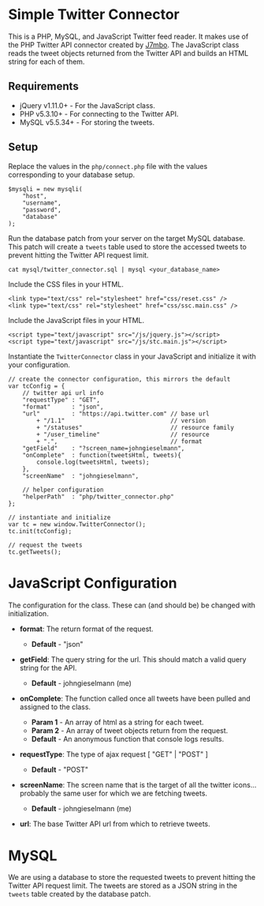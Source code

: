 # Simple Twitter Connector
This is a PHP, MySQL, and JavaScript Twitter feed reader. It makes use of
the PHP Twitter API connector created by
[J7mbo](https://github.com/J7mbo/twitter-api-php). The JavaScript class reads
the tweet objects returned from the Twitter API and builds an HTML string
for each of them.

## Requirements

- jQuery v1.11.0+ - For the JavaScript class.
- PHP v5.3.10+ - For connecting to the Twitter API.
- MySQL v5.5.34+ - For storing the tweets.

## Setup

Replace the values in the `php/connect.php` file with the values corresponding
to your database setup.
```
$mysqli = new mysqli(
    "host",
    "username",
    "password",
    "database"
);
```

Run the database patch from your server on the target MySQL database. This
patch will create a `tweets` table used to store the accessed tweets to
prevent hitting the Twitter API request limit.
```
cat mysql/twitter_connector.sql | mysql <your_database_name>
```

Include the CSS files in your HTML.
```
<link type="text/css" rel="stylesheet" href="css/reset.css" />
<link type="text/css" rel="stylesheet" href="css/ssc.main.css" />
```

Include the JavaScript files in your HTML.
```
<script type="text/javascript" src="/js/jquery.js"></script>
<script type="text/javascript" src="/js/stc.main.js"></script>
```

Instantiate the `TwitterConnector` class in your JavaScript and initialize
it with your configuration.
```
// create the connector configuration, this mirrors the default
var tcConfig = {
    // twitter api url info
    "requestType" : "GET",
    "format"      : "json",
    "url"         : "https://api.twitter.com" // base url
        + "/1.1"                              // version
        + "/statuses"                         // resource family
        + "/user_timeline"                    // resource
        + ".",                                // format
    "getField"    : "?screen_name=johngieselmann",
    "onComplete"  : function(tweetsHtml, tweets){
        console.log(tweetsHtml, tweets);
    },
    "screenName"  : "johngieselmann",

    // helper configuration
    "helperPath"  : "php/twitter_connector.php"
};

// instantiate and initialize
var tc = new window.TwitterConnector();
tc.init(tcConfig);

// request the tweets
tc.getTweets();
```

# JavaScript Configuration

The configuration for the class. These can (and should be) be changed with
initialization.

- **format**: The return format of the request.
    - **Default** - "json"

- **getField**: The query string for the url. This should match a
    valid query string for the API.
    - **Default** - johngieselmann (me)

- **onComplete**: The function called once all tweets have been
    pulled and assigned to the class.
    - **Param 1** - An array of html as a string for each tweet.
    - **Param 2** - An array of tweet objects return from the request.
    - **Default** - An anonymous function that console logs results.

- **requestType**: The type of ajax request [ "GET" | "POST" ]
    - **Default** - "POST"

- **screenName**: The screen name that is the target of all the
    twitter icons... probably the same user for which we are
    fetching tweets.
    - **Default** - johngieselmann (me)

- **url**: The base Twitter API url from which to retrieve tweets.

# MySQL

We are using a database to store the requested tweets to prevent hitting the
Twitter API request limit. The tweets are stored as a JSON string in the `tweets`
table created by the database patch.

